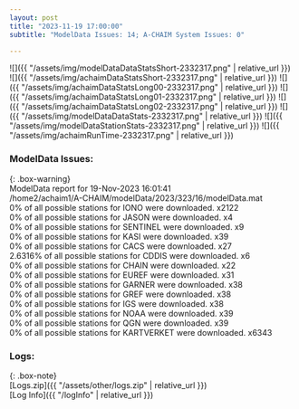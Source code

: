 ```yaml
---
layout: post
title: "2023-11-19 17:00:00"
subtitle: "ModelData Issues: 14; A-CHAIM System Issues: 0"

---
```


![]({{ "/assets/img/modelDataDataStatsShort-2332317.png" | relative_url }})
![]({{ "/assets/img/achaimDataStatsShort-2332317.png" | relative_url }})
![]({{ "/assets/img/achaimDataStatsLong00-2332317.png" | relative_url }})
![]({{ "/assets/img/achaimDataStatsLong01-2332317.png" | relative_url }})
![]({{ "/assets/img/achaimDataStatsLong02-2332317.png" | relative_url }})
![]({{ "/assets/img/modelDataDataStats-2332317.png" | relative_url }})
![]({{ "/assets/img/modelDataStationStats-2332317.png" | relative_url }})
![]({{ "/assets/img/achaimRunTime-2332317.png" | relative_url }})


### ModelData Issues:  
  
{: .box-warning}  
 ModelData report for 19-Nov-2023 16:01:41   
 /home2/achaim1/A-CHAIM/modelData/2023/323/16/modelData.mat   
 0% of all possible stations for IONO were downloaded. x2122   
 0% of all possible stations for JASON were downloaded. x4   
 0% of all possible stations for SENTINEL were downloaded. x9   
 0% of all possible stations for KASI were downloaded. x39   
 0% of all possible stations for CACS were downloaded. x27   
 2.6316% of all possible stations for CDDIS were downloaded. x6   
 0% of all possible stations for CHAIN were downloaded. x22   
 0% of all possible stations for EUREF were downloaded. x31   
 0% of all possible stations for GARNER were downloaded. x38   
 0% of all possible stations for GREF were downloaded. x38   
 0% of all possible stations for IGS were downloaded. x38   
 0% of all possible stations for NOAA were downloaded. x39   
 0% of all possible stations for QGN were downloaded. x39   
 0% of all possible stations for KARTVERKET were downloaded. x6343   
  


### Logs:  
  
{: .box-note}  
[Logs.zip]({{ "/assets/other/logs.zip" | relative_url }})  
[Log Info]({{ "/logInfo" | relative_url }})  
